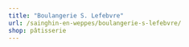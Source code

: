 ```yaml
---
title: "Boulangerie S. Lefebvre"
url: /sainghin-en-weppes/boulangerie-s-lefebvre/
shop: pâtisserie
---
```

